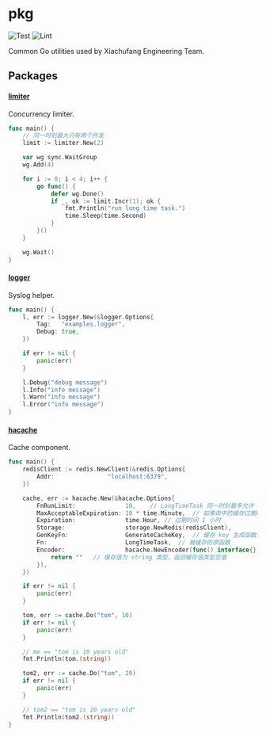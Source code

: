 # pkg

![Test](https://github.com/xiachufang/pkg/workflows/Test/badge.svg) ![Lint](https://github.com/xiachufang/pkg/workflows/Lint/badge.svg)

Common Go utilities used by Xiachufang Engineering Team.


## Packages


#### [limiter](https://github.com/xiachufang/pkg/tree/master/limiter)

Concurrency limiter.

```go
func main() {
	// 同一时刻最大只有两个并发
	limit := limiter.New(2)

	var wg sync.WaitGroup
	wg.Add(4)

	for i := 0; i < 4; i++ {
		go func() {
			defer wg.Done()
			if _, ok := limit.Incr(1); ok {
				fmt.Println("run long time task.")
				time.Sleep(time.Second)
			}
		}()
	}

	wg.Wait()
}
```


#### [logger](https://github.com/xiachufang/pkg/tree/master/logger)

Syslog helper.

```go
func main() {
	l, err := logger.New(&logger.Options{
		Tag:   "examples.logger",
		Debug: true,
	})

	if err != nil {
		panic(err)
	}

	l.Debug("debug message")
	l.Info("info message")
	l.Warn("info message")
	l.Error("info message")
}
```

#### [hacache](https://github.com/xiachufang/pkg/tree/master/hacache)

Cache component.

```go
func main() {
	redisClient := redis.NewClient(&redis.Options{
		Addr:               "localhost:6379",
	})

	cache, err := hacache.New(&hacache.Options{
		FnRunLimit:              10,	// LongTimeTask 同一时刻最多允许 10 个并发穿透到被缓存的原函数
		MaxAcceptableExpiration: 10 * time.Minute,	// 如果命中的缓存过期时间在 10 分钟内，返回缓存值，并异步更新缓存值
		Expiration:              time.Hour,	// 过期时间 1 小时
		Storage:                 storage.NewRedis(redisClient),
		GenKeyFn:                GenerateCacheKey,	// 缓存 key 生成函数，函数参数必须与 Fn 一致
		Fn:                      LongTimeTask,	// 被缓存的原函数
		Encoder:                 hacache.NewEncoder(func() interface{} {
			return ""	// 缓存值为 string 类型，返回缓存值类型空值
		}),
	})

	if err != nil {
		panic(err)
	}

	tom, err := cache.Do("tom", 10)
	if err != nil {
		panic(err)
	}

	// me == "tom is 10 years old"
	fmt.Println(tom.(string))

	tom2, err := cache.Do("tom", 20)
	if err != nil {
		panic(err)
	}

	// tom2 == "tom is 10 years old"
	fmt.Println(tom2.(string))
}
```

